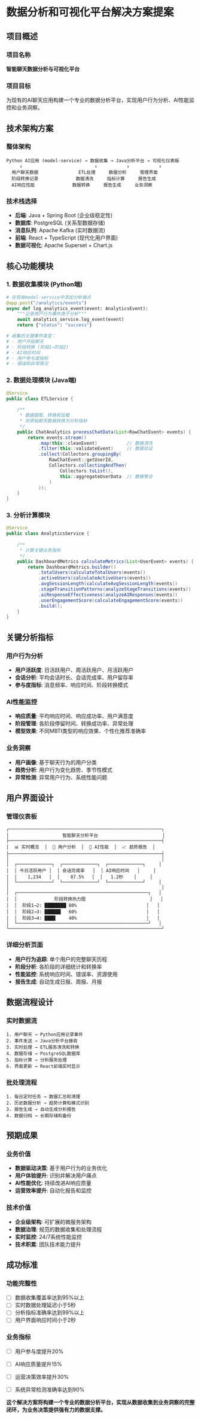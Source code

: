 # 数据分析和可视化平台解决方案提案

## 项目概述

### 项目名称
**智能聊天数据分析与可视化平台**

### 项目目标
为现有的AI聊天应用构建一个专业的数据分析平台，实现用户行为分析、AI性能监控和业务洞察。

## 技术架构方案

### 整体架构
```
Python AI应用 (model-service) → 数据收集 → Java分析平台 → 可视化仪表板
     ↓                           ↓           ↓           ↓
  用户聊天数据               ETL处理     数据分析     管理界面
  阶段转换记录              数据清洗     指标计算     报告生成
  AI响应性能              数据转换     报告生成     业务洞察
```

### 技术栈选择
- **后端**: Java + Spring Boot (企业级稳定性)
- **数据库**: PostgreSQL (关系型数据存储)
- **消息队列**: Apache Kafka (实时数据流)
- **前端**: React + TypeScript (现代化用户界面)
- **数据可视化**: Apache Superset + Chart.js

## 核心功能模块

### 1. 数据收集模块 (Python端)
```python
# 在现有model-service中添加分析端点
@app.post("/analytics/events")
async def log_analytics_event(event: AnalyticsEvent):
    """记录用户行为事件用于分析"""
    await analytics_service.log_event(event)
    return {"status": "success"}

# 收集的关键事件类型：
# - 用户开始聊天
# - 阶段转换 (阶段1→阶段2)
# - AI响应时间
# - 用户参与度指标
# - 错误和异常情况
```

### 2. 数据处理模块 (Java端)
```java
@Service
public class ETLService {
    
    /**
     * 数据提取、转换和加载
     * 将原始聊天数据转换为分析指标
     */
    public ChatAnalytics processChatData(List<RawChatEvent> events) {
        return events.stream()
            .map(this::cleanEvent)           // 数据清洗
            .filter(this::validateEvent)     // 数据验证
            .collect(Collectors.groupingBy(
                RawChatEvent::getUserId,
                Collectors.collectingAndThen(
                    Collectors.toList(),
                    this::aggregateUserData  // 数据聚合
                )
            ));
    }
}
```

### 3. 分析计算模块
```java
@Service
public class AnalyticsService {
    
    /**
     * 计算关键业务指标
     */
    public DashboardMetrics calculateMetrics(List<UserEvent> events) {
        return DashboardMetrics.builder()
            .totalUsers(calculateTotalUsers(events))
            .activeUsers(calculateActiveUsers(events))
            .avgSessionLength(calculateAvgSessionLength(events))
            .stageTransitionPatterns(analyzeStageTransitions(events))
            .aiResponseEffectiveness(analyzeAIResponses(events))
            .userEngagementScore(calculateEngagementScore(events))
            .build();
    }
}
```

## 关键分析指标

### 用户行为分析
- **用户活跃度**: 日活跃用户、周活跃用户、月活跃用户
- **会话分析**: 平均会话时长、会话完成率、用户留存率
- **参与度指标**: 消息频率、响应时间、阶段转换模式

### AI性能监控
- **响应质量**: 平均响应时间、响应成功率、用户满意度
- **阶段管理**: 各阶段停留时间、转换成功率、异常处理
- **模型效果**: 不同MBTI类型的响应效果、个性化推荐准确率

### 业务洞察
- **用户画像**: 基于聊天行为的用户分类
- **趋势分析**: 用户行为变化趋势、季节性模式
- **异常检测**: 异常用户行为、系统性能问题

## 用户界面设计

### 管理仪表板
```
┌─────────────────────────────────────────────────────────┐
│                    智能聊天分析平台                        │
├─────────────────────────────────────────────────────────┤
│  📊 实时概览  │  👥 用户分析  │  🤖 AI性能  │  📈 趋势报告  │
├─────────────────────────────────────────────────────────┤
│                                                         │
│  ┌─────────────┐  ┌─────────────┐  ┌─────────────┐     │
│  │ 今日活跃用户 │  │ 会话完成率   │  │ AI响应时间   │     │
│  │    1,234   │  │    87.5%   │  │   1.2秒    │     │
│  └─────────────┘  └─────────────┘  └─────────────┘     │
│                                                         │
│  ┌─────────────────────────────────────────────────┐   │
│  │              阶段转换热力图                        │   │
│  │  阶段1→2: ████████ 80%                          │   │
│  │  阶段2→3: ██████   60%                          │   │
│  │  阶段3→4: ████     40%                          │   │
│  └─────────────────────────────────────────────────┘   │
└─────────────────────────────────────────────────────────┘
```

### 详细分析页面
- **用户行为追踪**: 单个用户的完整聊天历程
- **阶段分析**: 各阶段的详细统计和转换率
- **性能监控**: 系统响应时间、错误率、资源使用
- **报告生成**: 自动生成日报、周报、月报

## 数据流程设计

### 实时数据流
```
1. 用户聊天 → Python应用记录事件
2. 事件发送 → Java分析平台接收
3. 实时处理 → ETL服务清洗和转换
4. 数据存储 → PostgreSQL数据库
5. 指标计算 → 分析服务处理
6. 界面更新 → React前端实时显示
```

### 批处理流程
```
1. 每日定时任务 → 数据汇总和清理
2. 历史数据分析 → 趋势计算和模式识别
3. 报告生成 → 自动生成分析报告
4. 数据归档 → 长期存储和备份
```

## 预期成果

### 业务价值
- **数据驱动决策**: 基于用户行为的业务优化
- **用户体验提升**: 识别并解决用户痛点
- **AI性能优化**: 持续改进AI响应质量
- **运营效率提升**: 自动化报告和监控

### 技术价值
- **企业级架构**: 可扩展的微服务架构
- **数据治理**: 规范的数据收集和处理流程
- **实时监控**: 24/7系统性能监控
- **技术积累**: 团队技术能力提升

## 成功标准

### 功能完整性
- [ ] 数据收集覆盖率达到95%以上
- [ ] 实时数据处理延迟小于5秒
- [ ] 分析指标准确率达到99%以上
- [ ] 用户界面响应时间小于2秒

### 业务指标
- [ ] 用户参与度提升20%
- [ ] AI响应质量提升15%
- [ ] 运营决策效率提升30%
- [ ] 系统异常检测准确率达到90%


**这个解决方案将构建一个专业的数据分析平台，实现从数据收集到业务洞察的完整闭环，为业务决策提供强有力的数据支撑。**
